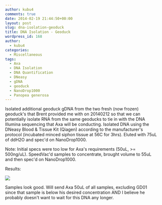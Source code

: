 ```yaml
---
author: kubu4
comments: true
date: 2014-02-19 21:44:50+00:00
layout: post
slug: dna-isolation-geoduck
title: DNA Isolation - Geoduck
wordpress_id: 168
author:
  - kubu4
categories:
  - Miscellaneous
tags:
  - Axa
  - DNA Isolation
  - DNA Quantification
  - DNeasy
  - gDNA
  - geoduck
  - NanoDrop1000
  - Panopea generosa
---
```


Isolated additional geoduck gDNA from the two fresh (now frozen) geoduck's that Brent provided me with on 20140212 so that we can potentially isolate RNA from the same geoducks to tie in with the DNA Illumina sequencing that Axa will be conducting. Isolated DNA using the DNeasy Blood & Tissue Kit (Qiagen) according to the manufacturer's protocol (incubated minced siphon tissue at 56C for 3hrs). Eluted with 75uL of ddH2O and spec'd on NanoDrop1000.

Note: Initial specs were too low for Axa's requirements (50uL, >= 500ng/uL). SpeedVac'd samples to concentrate, brought volume to 55uL and then spec'd on NanoDrop1000.

Results:

![](http://eagle.fish.washington.edu/Arabidopsis/20140219%20-%20gDNA%20geoduck%20ODs.JPG)

Samples look good. Will send Axa 50uL of all samples, excluding GD01 since that sample is below his desired concentration AND I believe he probably doesn't want to wait for this DNA any longer.
